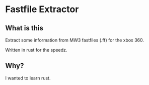 # Fastfile Extractor

## What is this

Extract some information from MW3 fastfiles (.ff) for the xbox 360. 

Written in rust for the speedz.

## Why?

I wanted to learn rust.